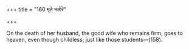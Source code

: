 +++
title = "160 मृते भर्तरि"

+++

On the death of her husband, the good wife who remains firm, goes to heaven, even though childless; just like those students—(158).
